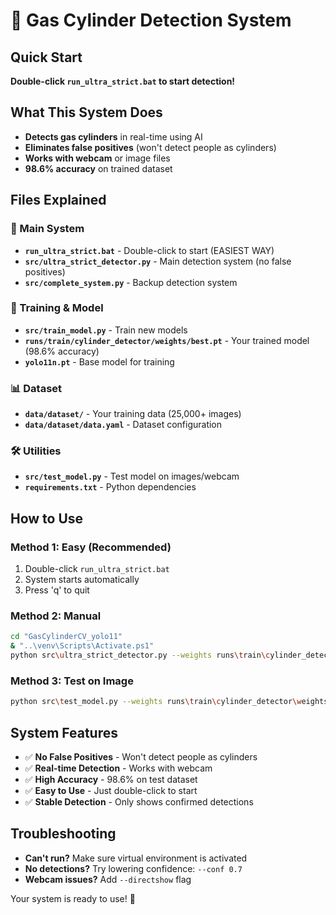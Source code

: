 # 🚀 Gas Cylinder Detection System

## Quick Start
**Double-click `run_ultra_strict.bat` to start detection!**

## What This System Does
- **Detects gas cylinders** in real-time using AI
- **Eliminates false positives** (won't detect people as cylinders)
- **Works with webcam** or image files
- **98.6% accuracy** on trained dataset

## Files Explained

### 🎯 Main System
- **`run_ultra_strict.bat`** - Double-click to start (EASIEST WAY)
- **`src/ultra_strict_detector.py`** - Main detection system (no false positives)
- **`src/complete_system.py`** - Backup detection system

### 🔧 Training & Model
- **`src/train_model.py`** - Train new models
- **`runs/train/cylinder_detector/weights/best.pt`** - Your trained model (98.6% accuracy)
- **`yolo11n.pt`** - Base model for training

### 📊 Dataset
- **`data/dataset/`** - Your training data (25,000+ images)
- **`data/dataset/data.yaml`** - Dataset configuration

### 🛠️ Utilities
- **`src/test_model.py`** - Test model on images/webcam
- **`requirements.txt`** - Python dependencies

## How to Use

### Method 1: Easy (Recommended)
1. Double-click `run_ultra_strict.bat`
2. System starts automatically
3. Press 'q' to quit

### Method 2: Manual
```bash
cd "GasCylinderCV_yolo11"
& "..\venv\Scripts\Activate.ps1"
python src\ultra_strict_detector.py --weights runs\train\cylinder_detector\weights\best.pt --source 0 --conf 0.95
```

### Method 3: Test on Image
```bash
python src\test_model.py --weights runs\train\cylinder_detector\weights\best.pt --image "path\to\image.jpg" --conf 0.95
```

## System Features
- ✅ **No False Positives** - Won't detect people as cylinders
- ✅ **Real-time Detection** - Works with webcam
- ✅ **High Accuracy** - 98.6% on test dataset
- ✅ **Easy to Use** - Just double-click to start
- ✅ **Stable Detection** - Only shows confirmed detections

## Troubleshooting
- **Can't run?** Make sure virtual environment is activated
- **No detections?** Try lowering confidence: `--conf 0.7`
- **Webcam issues?** Add `--directshow` flag

Your system is ready to use! 🎉
